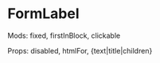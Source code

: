 # FormLabel

Mods: fixed, firstInBlock, clickable

Props: disabled, htmlFor, {text|title|children}

<!--
 @since 2020.10.06, 23:46
 @changed 2020.10.06, 23:46
-->

